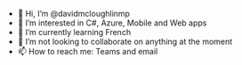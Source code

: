 - 👋 Hi, I’m @davidmcloughlinmp
- 👀 I’m interested in C#, Azure, Mobile and Web apps
- 🌱 I’m currently learning French
- 💞️ I’m not looking to collaborate on anything at the moment
- 📫 How to reach me: Teams and email

<!---
davidmcloughlinmp/davidmcloughlinmp is a ✨ special ✨ repository because its `README.md` (this file) appears on your GitHub profile.
You can click the Preview link to take a look at your changes.
--->
